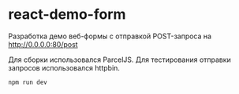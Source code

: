 # react-demo-form

Разработка демо веб-формы с отправкой POST-запроса на http://0.0.0.0:80/post

Для сборки использовался ParcelJS.
Для тестирования отправки запросов использовался httpbin.

```
npm run dev
```
